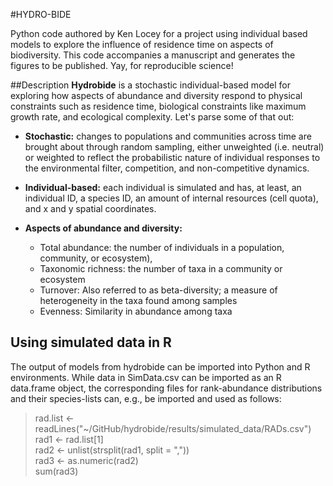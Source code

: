 #HYDRO-BIDE

Python code authored by Ken Locey for a project using individual based models to explore the influence of residence time on aspects of biodiversity. This code accompanies a manuscript and generates the figures to be published. Yay, for reproducible science!

##Description
**Hydrobide** is a stochastic individual-based model for exploring how aspects of abundance and diversity respond to physical constraints such as residence time, biological constraints like maximum growth rate, and ecological complexity. Let's parse some of that out:

* **Stochastic:** changes to populations and communities across time are brought about through random sampling, either unweighted (i.e. neutral) or weighted to reflect the probabilistic nature of individual responses to the environmental filter, competition, and non-competitive dynamics.

* **Individual-based:** each individual is simulated and has, at least, an individual ID, a species ID, an amount of internal resources (cell quota), and x and y spatial coordinates.

* **Aspects of abundance and diversity:** 
	* Total abundance: the number of individuals in a population, community, or ecosystem), 
	* Taxonomic richness: the number of taxa in a community or ecosystem
	* Turnover: Also referred to as beta-diversity; a measure of heterogeneity in the taxa found among samples
	* Evenness: Similarity in abundance among taxa

## Using simulated data in R
The output of models from hydrobide can be imported into Python and R environments.
While data in SimData.csv can be imported as an R data.frame object, the corresponding files for rank-abundance distributions and their species-lists can, e.g., be imported and used as follows:

> rad.list <- readLines("~/GitHub/hydrobide/results/simulated_data/RADs.csv")  
> rad1 <- rad.list[1]  
> rad2 <- unlist(strsplit(rad1, split = ","))  
> rad3 <- as.numeric(rad2)  
> sum(rad3)


